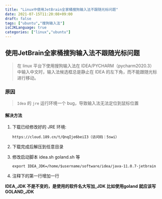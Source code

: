 ```yaml
---
title: "Linux中使用JetBrain全家桶搜狗输入法不跟随光标问题"
date: 2021-07-15T11:20:08+09:00
draft: false
tags: ["ubuntu","搜狗输入法"]
isCJKLanguage: true
categories: ["linux","ubuntu"]
---
```


## 使用JetBrain全家桶搜狗输入法不跟随光标问题

> 在 linux 平台下使用搜狗输入法在 IDEA/PYCHARM（pycharm2020.3） 中输入中文时，输入法候选框总是静止在 IDEA 的左下角，而不能跟随光标进行移动。

### 原因

> `Idea` 的 `jre` 运行环境一个 bug，导致输入法无法定位到鼠标位置

#### 解决方法

1. 下载已经修改好的 JRE 环境:

   ```shell
   https://cloud.189.cn/t/QnqIje6beiI3（访问码：5swi）
   ```

2. 下载完成后解压到任意目录

3. 修改启动脚本 idea.sh goland.sh 等

   ```shell
   export IDEA_JDK=/home/$username/software/idea/java-11.0.7-jetbrain
   ```

4. 注释下的第一行增加一行

****IDEA_JDK 不是不变的，是使用的软件名大写加_JDK 比如使用goland 就应该写 GOLAND_JDK****
